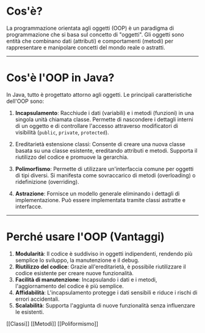 # **Cos'è?**
La programmazione orientata agli oggetti (OOP) è un paradigma di programmazione che si basa sul concetto di "oggetti". Gli oggetti sono entità che combinano dati (attributi) e comportamenti (metodi) per rappresentare e manipolare concetti del mondo reale o astratti.

---
# **Cos'è l'OOP in Java?**

In Java, tutto è progettato attorno agli oggetti. Le principali caratteristiche dell'OOP sono:

1. **Incapsulamento**: Racchiude i dati (variabili) e i metodi (funzioni) in una singola unità chiamata classe. Permette di nascondere i dettagli interni di un oggetto e di controllare l'accesso attraverso modificatori di visibilità (`public`, `private`, `protected`).
    
2. Ereditarietà estensione classi: Consente di creare una nuova classe basata su una classe esistente, ereditando attributi e metodi. Supporta il riutilizzo del codice e promuove la gerarchia.
    
3. **Polimorfismo**: Permette di utilizzare un'interfaccia comune per oggetti di tipi diversi. Si manifesta come sovraccarico di metodi (overloading) o ridefinizione (overriding).
    
4. **Astrazione**: Fornisce un modello generale eliminando i dettagli di implementazione. Può essere implementata tramite classi astratte e interfacce.

---
# **Perché usare l'OOP (Vantaggi)**

1. **Modularità**: Il codice è suddiviso in oggetti indipendenti, rendendo più semplice lo sviluppo, la manutenzione e il debug.
2. **Riutilizzo del codice**: Grazie all'ereditarietà, è possibile riutilizzare il codice esistente per creare nuove funzionalità.
3. **Facilità di manutenzione**: Incapsulando i dati e i metodi, l'aggiornamento del codice è più semplice.
4. **Affidabilità**: L'incapsulamento protegge i dati sensibili e riduce i rischi di errori accidentali.
5. **Scalabilità**: Supporta l'aggiunta di nuove funzionalità senza influenzare le esistenti.


[[Classi]]
[[Metodi]]
[[Poliformismo]]
